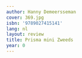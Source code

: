 ```yaml
---
author: Hanny Demeersseman
cover: 369.jpg
isbn: '9789027415141'
lang: nl
layout: review
title: Prisma mini Zweeds
year: 0
---
```


